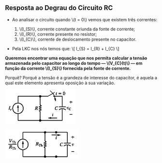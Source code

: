 ## Resposta ao Degrau do Circuito RC

<div class="grid-66-33">

<div class="grid-element regular">

- Ao analisar o circuito quando \\(t = 0\\) vemos que existem três correntes:
    1. \\(I_{S}\\), corrente constante oriunda da fonte de corrente;
    2. \\(I_{R}\\), corrente presente no resistor;
    3. \\(I_{C}\\), corrente de deslocamento presente no capacitor.

- Pela LKC nos nós temos que:
\\[
    I_{S} = I_{R} + I_{C}
\\]

**Queremos encontrar uma equação que nos permita calcular a tensão armazenada pelo capacitor ao longo do tempo — \\(V_{C}(t)\\) — em função da corrente \\(I_{S}\\) fornecida pela fonte de corrente.**

Porquê? Porquê a tensão é a grandeza de interesse do capacitor, é aquela a qual este elemento apresenta oposição à sua variação.

</div>

<div class="grid-element">

<!-- _class: transparent -->
![grid-img](./img/rc-degrau.png)

<!-- _class: transparent -->
![grid-img](./img/rc-resposta-degrau-circuito-equivalente.png)

</div>

</div>
